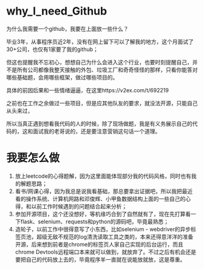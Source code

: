 # why_I_need_Github
为什么我需要一个github，我要在上面放一些什么？

毕业3年，从事程序员近2年，没有在网上留下可以了解我的地方，这个月面试了30+公司，也仅有1家要了我的github；

但这也提醒我不忘初心，想想自己为什么会进入这个行业，也要时刻提醒自己，并不是所有公司都像我整天接触的外包、垃圾工厂和奇奇怪怪的那样，只看你能答对哪些基础题，会用哪些框架，做过哪些项目的。

具体的前因后果和一些情绪逼逼，在这里https://v2ex.com/t/692219

之前也在工作之余做过一些项目，但是应其他队友的要求，就没法开源，只能自己从头来过，

所以当真正遇到想看我代码的人的时候，除了现场做题，我是有义务展示自己的代码的，这和面试我的老哥说的，还是要注意营销这句话一个道理。

# 我要怎么做
1. 放上leetcode的心得题解，因为这里面能体现部分我的代码风格，同时也有我的解题思路；
2. 看书/网课心得，因为我总是说我看基础，那总要拿出证据吧，所以我把最近看的操作系统、计算机网路和邓俊辉、小甲鱼数据结构上面的一些自己的心得，和以前工作时候遇到的问题结合起来分析；
3. 参加开源项目，这个还没想好，等机缘巧合到了自然就有了，现在先打算看一下flask、selenium、requests和python的源码吧，毕竟最熟悉；
4. 造轮子，以前工作中很得意写了小东西，比如selenium - webdriver的异步标签页池，超级无敌不规范的log清洗读取工具之类的，本来还得意洋洋的准备开源，后来想到前者是chrome的标签页人家自己实现的后台运行，而且chrome Devtools远程端口本来就可以做到，就放弃了。不过之后有机会还是要把自己的代码放上去的，毕竟程序羊一直就在说能放就放，这是尊重。
